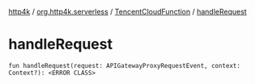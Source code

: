 [http4k](../../index.md) / [org.http4k.serverless](../index.md) / [TencentCloudFunction](index.md) / [handleRequest](./handle-request.md)

# handleRequest

`fun handleRequest(request: APIGatewayProxyRequestEvent, context: Context?): <ERROR CLASS>`